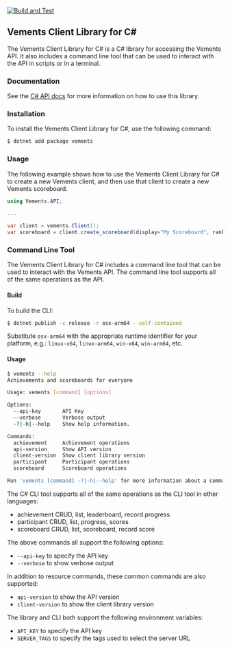 [![Build and Test](https://github.com/vements/client-cs/actions/workflows/build-test.yaml/badge.svg)](https://github.com/vements/client-cs/actions/workflows/build-test.yaml)

## Vements Client Library for C#

The Vements Client Library for C# is a C# library for accessing the Vements API.  It also includes a command line tool that can be used to interact with the API in scripts or in a terminal.


### Documentation

See the [C# API docs]() for more information on how to use this library.

### Installation

To install the Vements Client Library for C#, use the following command:

```bash
$ dotnet add package vements
```

### Usage 

The following example shows how to use the Vements Client Library for C# to create a new Vements client, and then use that client to create a new Vements scoreboard.

```c#
using Vements.API;

... 

var client = vements.Client();
var scoreboard = client.create_scoreboard(display="My Scoreboard", rank_dir="desc", public=False);
```

### Command Line Tool

The Vements Client Library for C# includes a command line tool that can be used to interact with the Vements API. The command line tool supports all of the same operations as the API.

#### Build 

To build the CLI:

```bash
$ dotnet publish -c release -r osx-arm64 --self-contained
```

Substitute `osx-arm64` with the appropriate runtime identifier for your platform, e.g.: `linux-x64`, `linux-arm64`, `win-x64`, `win-arm64`, etc.

#### Usage

```bash 
$ vements --help
Achievements and scoreboards for everyone

Usage: vements [command] [options]

Options:
  --api-key       API Key
  --verbose       Verbose output
  -?|-h|--help    Show help information.

Commands:
  achievement     Achievement operations
  api-version     Show API version
  client-version  Show client library version
  participant     Participant operations
  scoreboard      Scoreboard operations

Run 'vements [command] -?|-h|--help' for more information about a command.
```

The C# CLI tool supports all of the same operations as the CLI tool in other languages:

* achievement CRUD, list, leaderboard, record progress
* participant CRUD, list, progress, scores
* scoreboard CRUD, list, scoreboard, record score

The above commands all support the following options:

* `--api-key` to specify the API key
* `--verbose` to show verbose output

In addition to resource commands, these common commands are also supported:

* `api-version` to show the API version
* `client-version` to show the client library version

The library and CLI both support the following environment variables:

* `API_KEY` to specify the API key
* `SERVER_TAGS` to specify the tags used to select the server URL

